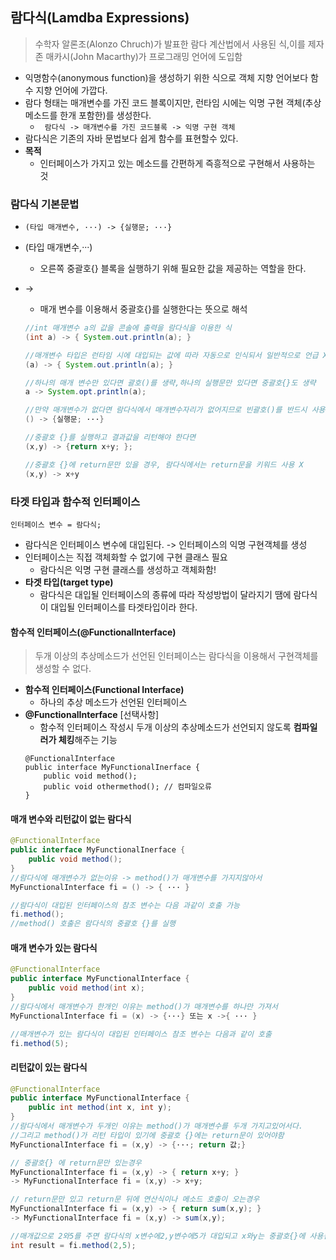## 람다식(Lamdba Expressions)
>수학자 알론조(Alonzo Chruch)가 발표한 람다 계산법에서 사용된 식,이를 제자 존 매카시(John Macarthy)가 프로그래밍 언어에 도입함
- 익명함수(anonymous function)을 생성하기 위한 식으로 객체 지향 언어보다 함수 지향 언어에 가깝다. 
- 람다 형태는 매개변수를 가진 코드 블록이지만, 런타임 시에는 익명 구현 객체(추상메소드를 한개 포함한)를 생성한다.
    - ``` 람다식 -> 매개변수를 가진 코드블록 -> 익명 구현 객체```
- 람다식은 기존의 자바 문법보다 쉽게 함수를 표현할수 있다.
- **목적**
    - 인터페이스가 가지고 있는 메소드를 간편하게 즉흥적으로 구현해서 사용하는 것

### 람다식 기본문법
- ``` (타입 매개변수, ···) -> {실행문; ···} ```
- (타입 매개변수,···)
    - 오른쪽 중괄호{} 블록을 실행하기 위해 필요한 값을 제공하는 역할을 한다. 
- -> 
    - 매개 변수를 이용해서 중괄호{}를 실행한다는 뜻으로 해석

    ```java
    //int 매개변수 a의 값을 콘솔에 출력을 람다식을 이용한 식 
    (int a) -> { System.out.println(a); }

    //매개변수 타입은 런타임 시에 대입되는 값에 따라 자동으로 인식되서 일반적으로 언급 X
    (a) -> { System.out.println(a); }

    //하나의 매개 변수만 있다면 괄호()를 생략,하나의 실행문만 있다면 중괄호{}도 생략
    a -> System.opt.println(a);

    //만약 매개변수가 없다면 람다식에서 매개변수자리가 없어지므로 빈괄호()를 반드시 사용
    () -> {실행문; ···} 

    //중괄호 {}를 실행하고 결과값을 리턴해야 한다면 
    (x,y) -> {return x+y; };

    //중괄호 {}에 return문만 있을 경우, 람다식에서는 return문을 키워드 사용 X
    (x,y) -> x+y
    ```
### 타겟 타입과 함수적 인터페이스
``` 인터페이스 변수 = 람다식; ```
- 람다식은 인터페이스 변수에 대입된다. -> 인터페이스의 익명 구현객체를 생성
- 인터페이스는 직접 객체화할 수 없기에 구현 클래스 필요
    - 람다식은 익명 구현 클래스를 생성하고 객체화함!
- **타겟 타입(target type)**
    - 람다식은 대입될 인터페이스의 종류에 따라 작성방법이 달라지기 땜에 람다식이 대입될 인터페이스를 타겟타입이라 한다.


#### 함수적 인터페이스(@FunctionalInterface)
>두개 이상의 추상메소드가 선언된 인터페이스는 람다식을 이용해서 구현객체를 생성할 수 없다.
- **함수적 인터페이스(Functional Interface)**
    - 하나의 추상 메소드가 선언된 인터페이스
- **@FunctionalInterface** [선택사항]
    - 함수적 인터페이스 작성시 두개 이상의 추상메소드가 선언되지 않도록 **컴파일러가 체킹**해주는 기능
    ```
    @FunctionalInterface
    public interface MyFunctionalInerface { 
        public void method();
        public void othermethod(); // 컴파일오류 
    }
    ```
#### 매개 변수와 리턴값이 없는 람다식
```java
@FunctionalInterface
public interface MyFunctionalInerface {
    public void method();
}
//람다식에 매개변수가 없는이유 -> method()가 매개변수를 가지지않아서
MyFunctionalInterface fi = () -> { ··· }

//람다식이 대입된 인터페이스의 참조 변수는 다음 과같이 호출 가능
fi.method(); 
//method() 호출은 람다식의 중괄호 {}를 실행 
```

#### 매개 변수가 있는 람다식
```java
@FunctionalInterface
public interface MyFunctionalInterface {
    public void method(int x);
}
//람다식에서 매개변수가 한개인 이유는 method()가 매개변수를 하나만 가져서
MyFunctionalInterface fi = (x) -> {···} 또는 x ->{ ··· }

//매개변수가 있는 람다식이 대입된 인터페이스 참조 변수는 다음과 같이 호출
fi.method(5);

```

#### 리턴값이 있는 람다식
```java
@FunctionalInterface
public interface MyFunctionalInterface {
    public int method(int x, int y);
}
//람다식에서 매개변수가 두개인 이유는 method()가 매개변수를 두개 가지고있어서다.
//그리고 method()가 리턴 타입이 있기에 중괄호 {}에는 return문이 있어야함
MyFunctionalInterface fi = (x,y) -> {···; return 값;}

// 중괄호{} 에 return문만 있는경우
MyFunctionalInterface fi = (x,y) -> { return x+y; }
-> MyFunctionalInterface fi = (x,y) -> x+y;

// return문만 있고 return문 뒤에 연산식이나 메소드 호출이 오는경우
MyFunctionalInterface fi = (x,y) -> { return sum(x,y); }
-> MyFunctionalInterface fi = (x,y) -> sum(x,y);

//매개값으로 2와5를 주면 람다식의 x변수에2,y변수에5가 대입되고 x와y는 중괄호{}에 사용됨
int result = fi.method(2,5); 
```